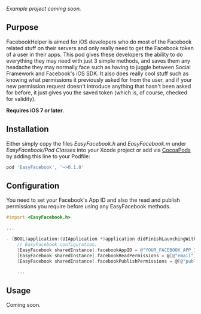 _Example project coming soon._

Purpose
--------------

FacebookHelper is aimed for iOS developers who do most of the Facebook related stuff on their servers and only really need to get the Facebook token of a user in their apps. This pod gives these developers the ability to do everything they may need with just 3 simple methods, and saves them any headache they may normally face such as having to juggle between Social Framework and Facebook's iOS SDK. It also does really cool stuff such as knowing what permissions it previously asked for from the user, and if your new permission request doesn't introduce anything that hasn't been asked for before, it just gives you the saved token (which is, of course, checked for validity).


__Requires iOS 7 or later.__


Installation
--------------

Either simply copy the files _EasyFacebook.h_ and _EasyFacebook.m_ under _EasyFacebook/Pod Classes_ into your Xcode project or add via [CocoaPods](http://cocoapods.org) by adding this line to your Podfile:

```ruby
pod 'EasyFacebook', '~>0.1.0'
```

Configuration
--------------

You need to set your Facebook's App ID and also the read and publish permissions you require before using any EasyFacebook methods.

```objective-c
#import <EasyFacebook.h>

...

- (BOOL)application:(UIApplication *)application didFinishLaunchingWithOptions:(NSDictionary *)launchOptions {
    // EasyFacebook configuration.
    [EasyFacebook sharedInstance].facebookAppID = @"YOUR_FACEBOOK_APP_ID";
    [EasyFacebook sharedInstance].facebookReadPermissions = @[@"email"];
    [EasyFacebook sharedInstance].facebookPublishPermissions = @[@"publish_actions"];

    ...
```

Usage
--------------

Coming soon.
